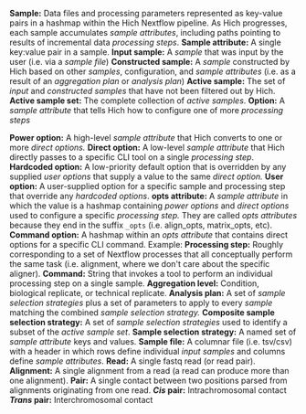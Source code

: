 **Sample:** Data files and processing parameters represented as key-value pairs in a hashmap within the Hich Nextflow pipeline. As Hich progresses, each sample accumulates *sample attributes*, including paths pointing to results of incremental data *processing steps*.
**Sample attribute:** A single key:value pair in a sample.
**Input sample:** A *sample* that was input by the user (i.e. via a *sample file*)
**Constructed sample:** A *sample* constructed by Hich based on other *samples*, configuration, and *sample attributes* (i.e. as a result of an *aggregation plan* or *analysis plan*)
**Active sample:** The set of *input* and *constructed samples* that have not been filtered out by Hich.
**Active sample set:** The complete collection of *active samples*.
**Option:** A *sample attribute* that tells Hich how to configure one of more *processing steps*

**Power option:** A high-level *sample attribute* that Hich converts to one or more *direct options.*
**Direct option:** A low-level *sample attribute* that Hich directly passes to a specific CLI tool on a single *processing step*.
**Hardcoded option:** A low-priority default option that is overridden by any supplied *user options* that supply a value to the same *direct option.*
**User option:** A user-supplied option for a specific sample and processing step that override any *hardcoded options*.
**opts attribute:** A *sample attribute* in which the value is a hashmap containing *power options* and *direct options* used to configure a specific *processing step.* They are called *opts attributes* because they end in the suffix `_opts` (i.e. align_opts, matrix_opts, etc).
**Command option:** A hashmap within an *opts attribute* that contains direct options for a specific CLI command. Example: 
**Processing step:** Roughly corresponding to a set of Nextflow processes that all conceptually perform the same task (i.e. alignment, where we don't care about the specific aligner).
**Command:** String that invokes a tool to perform an individual processing step on a single sample.
**Aggregation level:** Condition, biological replicate, or technical replicate.
**Analysis plan:** A set of *sample selection strategies* plus a set of parameters to apply to every *sample* matching the combined *sample selection strategy.*
**Composite sample selection strategy:** A set of *sample selection strategies* used to identify a subset of the *active sample set*.
**Sample selection strategy:** A named set of *sample attribute* keys and values.
**Sample file:** A columnar file (i.e. tsv/csv) with a header in which rows define individual *input samples* and columns define *sample attributes*.
**Read:** A single fastq read (or read pair).
**Alignment:** A single alignment from a read (a read can produce more than one alignment).
**Pair:** A single contact between two positions parsed from alignments originating from one read.
***Cis* pair:** Intrachromosomal contact
***Trans* pair:** Interchromosomal contact

